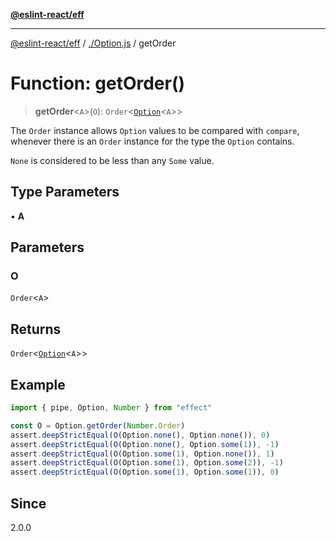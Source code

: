 [**@eslint-react/eff**](../../README.md)

***

[@eslint-react/eff](../../README.md) / [./Option.js](../README.md) / getOrder

# Function: getOrder()

> **getOrder**\<`A`\>(`O`): `Order`\<[`Option`](../type-aliases/Option.md)\<`A`\>\>

The `Order` instance allows `Option` values to be compared with
`compare`, whenever there is an `Order` instance for
the type the `Option` contains.

`None` is considered to be less than any `Some` value.

## Type Parameters

• **A**

## Parameters

### O

`Order`\<`A`\>

## Returns

`Order`\<[`Option`](../type-aliases/Option.md)\<`A`\>\>

## Example

```ts
import { pipe, Option, Number } from "effect"

const O = Option.getOrder(Number.Order)
assert.deepStrictEqual(O(Option.none(), Option.none()), 0)
assert.deepStrictEqual(O(Option.none(), Option.some(1)), -1)
assert.deepStrictEqual(O(Option.some(1), Option.none()), 1)
assert.deepStrictEqual(O(Option.some(1), Option.some(2)), -1)
assert.deepStrictEqual(O(Option.some(1), Option.some(1)), 0)
```

## Since

2.0.0
